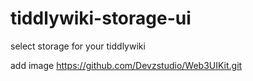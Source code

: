 # tiddlywiki-storage-ui
select storage for your tiddlywiki

add image https://github.com/Devzstudio/Web3UIKit.git